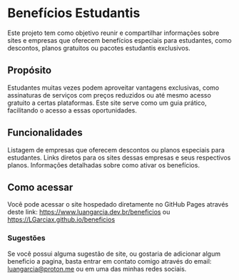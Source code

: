 # Benefícios Estudantis

Este projeto tem como objetivo reunir e compartilhar informações sobre sites e empresas que oferecem benefícios especiais para estudantes, como descontos, planos gratuitos ou pacotes estudantis exclusivos.

## Propósito

Estudantes muitas vezes podem aproveitar vantagens exclusivas, como assinaturas de serviços com preços reduzidos ou até mesmo acesso gratuito a certas plataformas. Este site serve como um guia prático, facilitando o acesso a essas oportunidades.

## Funcionalidades

Listagem de empresas que oferecem descontos ou planos especiais para estudantes.
Links diretos para os sites dessas empresas e seus respectivos planos.
Informações detalhadas sobre como ativar os benefícios.

## Como acessar

Você pode acessar o site hospedado diretamente no GitHub Pages através deste link: https://www.luangarcia.dev.br/beneficios ou https://LGarciax.github.io/beneficios

### Sugestões

Se você possui alguma sugestão de site, ou gostaria de adicionar algum beneficio a pagina, basta entrar em contato comigo através do email: luangarcia@proton.me ou em uma das minhas redes sociais.

